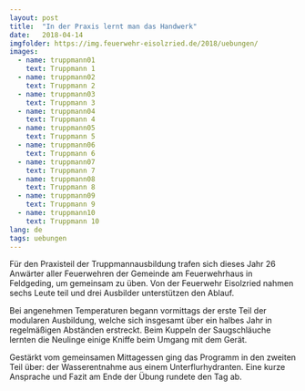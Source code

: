 ```yaml
---
layout: post
title:  "In der Praxis lernt man das Handwerk"
date:   2018-04-14
imgfolder: https://img.feuerwehr-eisolzried.de/2018/uebungen/
images:
  - name: truppmann01
    text: Truppmann 1
  - name: truppmann02
    text: Truppmann 2
  - name: truppmann03
    text: Truppmann 3
  - name: truppmann04
    text: Truppmann 4
  - name: truppmann05
    text: Truppmann 5
  - name: truppmann06
    text: Truppmann 6
  - name: truppmann07
    text: Truppmann 7
  - name: truppmann08
    text: Truppmann 8
  - name: truppmann09
    text: Truppmann 9
  - name: truppmann10
    text: Truppmann 10
lang: de
tags: uebungen
---
```

Für den Praxisteil der Truppmannausbildung trafen sich dieses Jahr 26 Anwärter aller Feuerwehren der Gemeinde am Feuerwehrhaus in Feldgeding, um gemeinsam zu üben. Von der Feuerwehr Eisolzried nahmen sechs Leute teil und drei Ausbilder unterstützen den Ablauf.

Bei angenehmen Temperaturen begann vormittags der erste Teil der modularen Ausbildung, welche sich insgesamt über ein halbes Jahr in regelmäßigen Abständen erstreckt. Beim Kuppeln der Saugschläuche lernten die Neulinge einige Kniffe beim Umgang mit dem Gerät.

Gestärkt vom gemeinsamen Mittagessen ging das Programm in den zweiten Teil über: der Wasserentnahme aus einem Unterflurhydranten. Eine kurze Ansprache und Fazit am Ende der Übung rundete den Tag ab.
